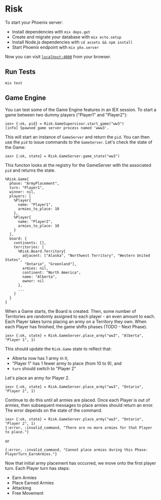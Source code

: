 # Risk

To start your Phoenix server:

- Install dependencies with `mix deps.get`
- Create and migrate your database with `mix ecto.setup`
- Install Node.js dependencies with `cd assets && npm install`
- Start Phoenix endpoint with `mix phx.server`

Now you can visit [`localhost:4000`](http://localhost:4000) from your browser.

## Run Tests

`mix test`

## Game Engine

You can test some of the Game Engine features in an IEX session. To start a game between two dummy players ("Player1" and "Player2"):

```
iex> {:ok, pid} = Risk.GameSupervisor.start_game("ww3")
[info] Spawned game server process named 'www3'.
```

This will start an instance of `GameServer` and return the `pid`. You can then use the `pid` to issue commands to the `GameServer`. Let's check the state of the Game:

```
iex> {:ok, state} = Risk.GameServer.game_state("ww3")
```

This functon looks at the registry for the GameServer with the associated `pid` and returns the state.

```
%Risk.Game{
  phase: "ArmyPlacement",
  turn: "Player1",
  winner: nil,
  players: [
    %Player{
      name: "Player1",
      armies_to_place: 10
    },
    %Player{
      name: "Player2",
      armies_to_place: 10
    }
  ],
  board: {
    continents: [],
    territories: [
      %Risk.Board.Territory{
        adjacent: ["Alaska", "Northwest Territory", "Western United States",
         "Ontario", "Greenland"],
        armies: nil,
        continent: "North America",
        name: "Alberta",
        owner: nil
      },
      ...
    ]
  }
}
```

When a Game starts, the Board is created. Then, some number of Territories are randomly assigned to each player - an even amount to each. Each Player takes turns placing an army on a Territory they own. When each Player has finished, the game shifts phases (TODO - Next Phase).

```
iex> {:ok, state} = Risk.GameServer.place_army("ww3", "Alberta", "Player 1", 1)
```

This should update the `Risk.Game` state to reflect that:

- Alberta now has 1 army in it,
- "Player 1" has 1 fewer army to place (from 10 to 9), and
- `turn` should switch to "Player 2"

Let's place an army for Player 2.

```
iex> {:ok, state} = Risk.GameServer.place_army("ww3", "Ontario", "Player 2", 1)
```

Continue to do this until all armies are placed. Once each Player is out of armies, then subsequent messages to place armies should return an error. The error depends on the state of the command.

```
iex> {:ok, state} = Risk.GameServer.place_army("ww3", "Ontario", "Player 2", 1)
{:error, :invalid_command, "There are no more armies for that Player to place."}
```

or

```
{:error, :invalid_command, "Cannot place armies during this Phase:  PlayerTurn_EarnArmies."}
```

Now that initial army placement has occurred, we move onto the first player turn. Each Player turn has steps:

- Earn Armies
- Place Earned Armies
- Attacking
- Free Movement
